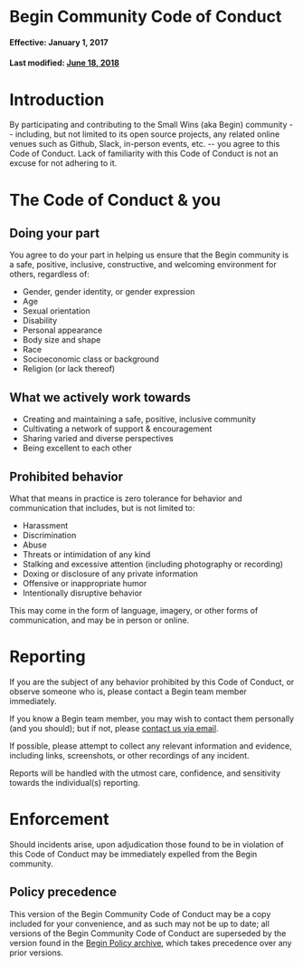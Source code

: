 # Begin Community Code of Conduct

#### Effective: January 1, 2017
#### Last modified: [June 18, 2018](https://github.com/AlexRogalskiy/java-patterns/blob/master/.github/begin-community-code-of-conduct.md)


# Introduction
By participating and contributing to the Small Wins (aka Begin) community -- including, but not limited to its open source projects, any related online venues such as Github, Slack, in-person events, etc. -- you agree to this Code of Conduct. Lack of familiarity with this Code of Conduct is not an excuse for not adhering to it.


# The Code of Conduct & you
## Doing your part
You agree to do your part in helping us ensure that the Begin community is a safe, positive, inclusive, constructive, and welcoming environment for others, regardless of:
- Gender, gender identity, or gender expression
- Age
- Sexual orientation
- Disability
- Personal appearance
- Body size and shape
- Race
- Socioeconomic class or background
- Religion (or lack thereof)


## What we actively work towards
- Creating and maintaining a safe, positive, inclusive community
- Cultivating a network of support & encouragement
- Sharing varied and diverse perspectives
- Being excellent to each other


## Prohibited behavior
What that means in practice is zero tolerance for behavior and communication that includes, but is not limited to:
- Harassment
- Discrimination
- Abuse
- Threats or intimidation of any kind
- Stalking and excessive attention (including photography or recording)
- Doxing or disclosure of any private information
- Offensive or inappropriate humor
- Intentionally disruptive behavior

This may come in the form of language, imagery, or other forms of communication, and may be in person or online.


# Reporting
If you are the subject of any behavior prohibited by this Code of Conduct, or observe someone who is, please contact a Begin team member immediately.

If you know a Begin team member, you may wish to contact them personally (and you should); but if not, please [contact us via email](mailto:conduct@begin.com).

If possible, please attempt to collect any relevant information and evidence, including links, screenshots, or other recordings of any incident.

Reports will be handled with the utmost care, confidence, and sensitivity towards the individual(s) reporting.


# Enforcement
Should incidents arise, upon adjudication those found to be in violation of this Code of Conduct may be immediately expelled from the Begin community.


## Policy precedence
This version of the Begin Community Code of Conduct may be a copy included for your convenience, and as such may not be up to date; all versions of the Begin Community Code of Conduct are superseded by the version found in the [Begin Policy archive](https://github.com/smallwins/policy), which takes precedence over any prior versions.
